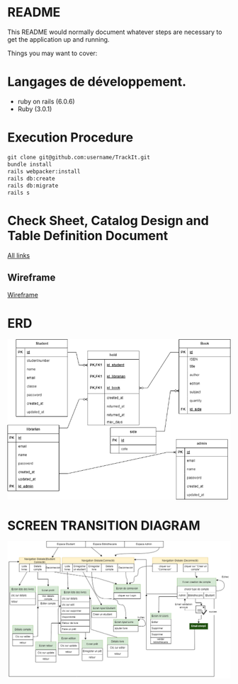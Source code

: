 # README

This README would normally document whatever steps are necessary to get the
application up and running.

Things you may want to cover:


# Langages de développement.
- ruby on rails (6.0.6)
- Ruby (3.0.1)

# Execution Procedure
```
git clone git@github.com:username/TrackIt.git
bundle install
rails webpacker:install
rails db:create
rails db:migrate
rails s
```

# Check Sheet, Catalog Design and Table Definition Document



[All links](https://docs.google.com/spreadsheets/d/12vEffGu4whkfAvLp_q4JTCN1aRN_vWnuIqY7qf7uIEM/edit?usp=sharing)

## Wireframe


[Wireframe](https://www.figma.com/file/H7PvII5EKmNbFfsS2zveAE/Untitled?type=design&node-id=0%3A1&mode=design&t=Qzfcvez586rZ4Q1i-1)


# ERD
<img src= "documents/DiagrammeER.png">

# SCREEN TRANSITION DIAGRAM
<img src= "documents/DiagrammeTransitionEcran.png">
